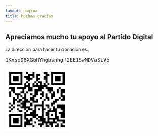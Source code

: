 ```yaml
---
layout: pagina
title: Muchas gracias
---
```


## Apreciamos mucho tu apoyo al Partido Digital

<div>La dirección para hacer tu donación es: <pre style="font-size: 1rem;" class="mt-3 mb-0 pb-0">1Kxso98XGbRYhgbsnhgf2EE1SwMDVaSiVb</pre></div><img src="/assets/img/donarbtc_qr.png" alt="qrcode" class="m-0 p-0" width="200">

